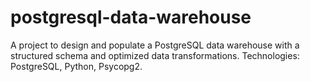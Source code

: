 # postgresql-data-warehouse
A project to design and populate a PostgreSQL data warehouse with a structured schema and optimized data transformations.  Technologies: PostgreSQL, Python, Psycopg2.
